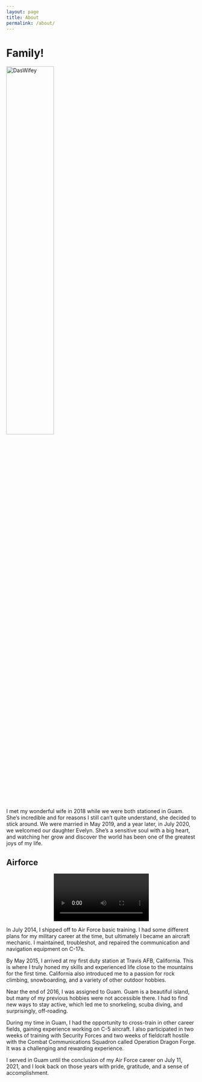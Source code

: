 ```yaml
---
layout: page
title: About
permalink: /about/
---
```


# Family!

  
<img src="{{ site.baseurl }}/assets/images/DasWifey.jpg" alt="DasWifey" width="50%">

I met my wonderful wife in 2018 while we were both stationed in Guam. She’s incredible and for reasons I still can’t quite understand, she decided to stick around. We were married in May 2019, and a year later, in July 2020, we welcomed our daughter Evelyn. She’s a sensitive soul with a big heart, and watching her grow and discover the world has been one of the greatest joys of my life.

## Airforce

<p align="center">
  <video width="50%" controls>
    <source src="{{ site.baseurl }}/assets/video/airforce.mp4" type="video/mp4">
    Your browser does not support the video tag.
  </video>
</p>

In July 2014, I shipped off to Air Force basic training. I had some different plans for my military career at the time, but ultimately I became an aircraft mechanic. I maintained, troubleshot, and repaired the communication and navigation equipment on C-17s.

By May 2015, I arrived at my first duty station at Travis AFB, California. This is where I truly honed my skills and experienced life close to the mountains for the first time. California also introduced me to a passion for rock climbing, snowboarding, and a variety of other outdoor hobbies.

Near the end of 2016, I was assigned to Guam. Guam is a beautiful island, but many of my previous hobbies were not accessible there. I had to find new ways to stay active, which led me to snorkeling, scuba diving, and surprisingly, off-roading.

During my time in Guam, I had the opportunity to cross-train in other career fields, gaining experience working on C-5 aircraft. I also participated in two weeks of training with Security Forces and two weeks of fieldcraft hostile with the Combat Communications Squadron called Operation Dragon Forge. It was a challenging and rewarding experience.

I served in Guam until the conclusion of my Air Force career on July 11, 2021, and I look back on those years with pride, gratitude, and a sense of accomplishment.
